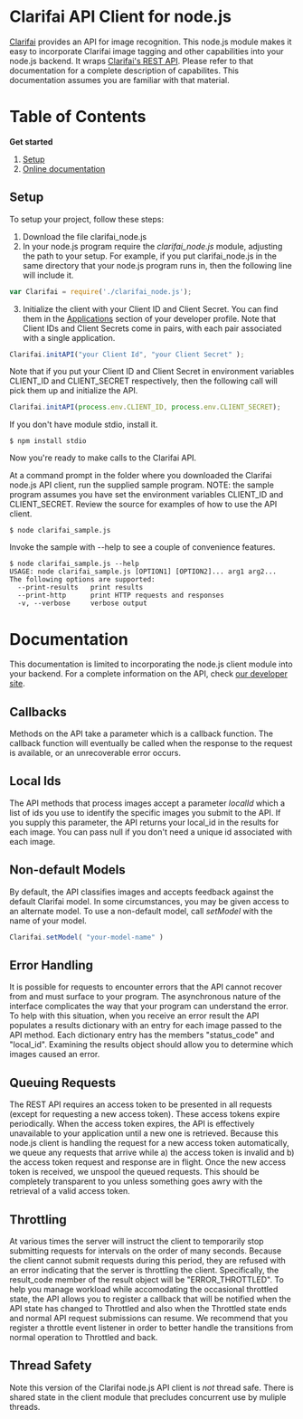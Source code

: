 Clarifai API Client for node.js
==================



[Clarifai](http://www.clarifai.com) provides an API for image recognition. This node.js module makes it easy to incorporate Clarifai image tagging and other capabilities into your node.js backend. It wraps [Clarifai's REST API](http://developer.clarifai.com). Please refer to that documentation for a complete description of capabilites. This documentation assumes you are familiar with that material.

Table of Contents
================
**Get started**

1. [Setup](#setup)
1. [Online documentation](#documentation)

Setup
-------------
To setup your project, follow these steps:

 1. Download the file clarifai_node.js
 2. In your node.js program require the *clarifai_node.js* module, adjusting the path to your setup. For example, if you put clarifai_node.js in the same directory that your node.js program runs in, then the following line will include it.

```javascript
var Clarifai = require('./clarifai_node.js');
```
3. Initialize the client with your Client ID and Client Secret. You can find them in the [Applications](https://developer.clarifai.com/applications) section of your developer profile. Note that Client IDs and Client Secrets come in pairs, with each pair associated with a single application.

```javascript
Clarifai.initAPI("your Client Id", "your Client Secret" );
```

Note that if you put your Client ID and Client Secret in environment variables CLIENT_ID and CLIENT_SECRET respectively, then the following call will pick them up and initialize the API.

```javascript
Clarifai.initAPI(process.env.CLIENT_ID, process.env.CLIENT_SECRET);
```

If you don't have module stdio, install it.
```
$ npm install stdio
```

Now you're ready to make calls to the Clarifai API.

At a command prompt in the folder where you downloaded the Clarifai node.js API client, run the supplied sample program. NOTE: the sample program assumes you have set the environment variables CLIENT_ID and CLIENT_SECRET. Review the source for examples of how to use the API client.

```
$ node clarifai_sample.js
```

Invoke the sample with --help to see a couple of convenience features.

```
$ node clarifai_sample.js --help
USAGE: node clarifai_sample.js [OPTION1] [OPTION2]... arg1 arg2...
The following options are supported:
  --print-results 	print results
  --print-http    	print HTTP requests and responses
  -v, --verbose   	verbose output
```
Documentation
================

This documentation is limited to incorporating the node.js client module into your backend. For a complete information on the API, check [our developer site](http:/developer.clarifai.com). 

Callbacks
----------------------
Methods on the API take a parameter which is a callback function. The callback function will eventually be called when the response to the request is available, or an unrecoverable error occurs.

Local Ids
----------------------
The API methods that process images accept a parameter *localId* which a list of ids you use to identify the specific images you submit to the API. If you supply this parameter, the API returns your local_id in the results for each image. You can pass null if you don't need a unique id associated with each image.

Non-default Models
----------------------
By default, the API classifies images and accepts feedback against the default Clarifai model. In some circumstances, you may be given access to an alternate model. To use a non-default model, call *setModel* with the name of your model. 

```javascript
Clarifai.setModel( "your-model-name" )
```

Error Handling
----------------------
It is possible for requests to encounter errors that the API cannot recover from and must surface to your program. The asynchronous nature of the interface complicates the way that your program can understand the error. To help with this situation, when you receive an error result the API populates a results dictionary with an entry for each image passed to the API method. Each dictionary entry has the members "status_code" and "local_id". Examining the results object should allow you to determine which images caused an error.

Queuing Requests
----------------------
The REST API requires an access token to be presented in all requests (except for requesting a new access token). These access tokens expire periodically. When the access token expires, the API is effectively unavailable to your application until a new one is retrieved. Because this node.js client is handling the request for a new access token automatically, we queue any requests that arrive while a) the access token is invalid and b) the access token request and response are in flight. Once the new access token is received, we unspool the queued requests. This should be completely transparent to you unless something goes awry with the retrieval of a valid access token.

Throttling
----------------------
At various times the server will instruct the client to temporarily stop submitting requests for intervals on the order of many seconds. Because the client cannot submit requests during this period, they are refused with an error indicating that the server is throttling the client. Specifically, the result_code member of the result object will be "ERROR_THROTTLED". To help you manage workload while accomodating the occasional throttled state, the API allows you to register a callback that will be notified when the API state has changed to Throttled and also when the Throttled state ends and normal API request submissions can resume. We recommend that you register a throttle event listener in order to better handle the transitions from normal operation to Throttled and back.

Thread Safety
----------------------
Note this version of the Clarifai node.js API client is *not* thread safe. There is shared state in the client module that precludes concurrent use by muliple threads.




